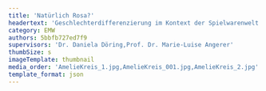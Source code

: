 ```yaml
---
title: 'Natürlich Rosa?'
headertext: 'Geschlechterdifferenzierung im Kontext der Spielwarenwelt'
category: EMW
authors: 5bbfb727ed7f9
supervisors: 'Dr. Daniela Döring,Prof. Dr. Marie-Luise Angerer'
thumbSize: s
imageTemplate: thumbnail
media_order: 'AmelieKreis_1.jpg,AmelieKreis_001.jpg,AmelieKreis_2.jpg'
template_format: json
---
```


